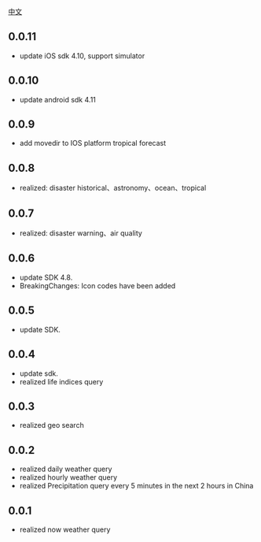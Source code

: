 [中文](CHANGELOG-ZH.md)
## 0.0.11

- update iOS sdk 4.10, support simulator

## 0.0.10

- update android sdk 4.11

## 0.0.9

- add movedir to IOS platform tropical forecast

## 0.0.8

- realized: disaster historical、astronomy、ocean、tropical

## 0.0.7

- realized: disaster warning、air quality

## 0.0.6

- update SDK 4.8.
- BreakingChanges: Icon codes have been added

## 0.0.5

- update SDK.

## 0.0.4

- update sdk.
- realized life indices query

## 0.0.3

- realized geo search

## 0.0.2

- realized daily weather query
- realized hourly weather query
- realized Precipitation query every 5 minutes in the next 2 hours in China

## 0.0.1

- realized now weather query
